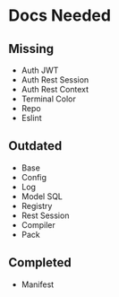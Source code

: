 # Docs Needed 

## Missing
- Auth JWT
- Auth Rest Session
- Auth Rest Context
- Terminal Color
- Repo
- Eslint

## Outdated
- Base
- Config
- Log
- Model SQL
- Registry
- Rest Session
- Compiler
- Pack

## Completed
- Manifest